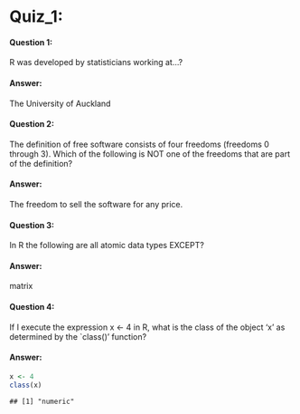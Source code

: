Quiz\_1:
========

#### Question 1:

R was developed by statisticians working at…?

#### Answer:

The University of Auckland

#### Question 2:

The definition of free software consists of four freedoms (freedoms 0
through 3). Which of the following is NOT one of the freedoms that are
part of the definition?

#### Answer:

The freedom to sell the software for any price.

#### Question 3:

In R the following are all atomic data types EXCEPT?

#### Answer:

matrix

#### Question 4:

If I execute the expression x \<- 4 in R, what is the class of the
object ‘x’ as determined by the \`class()’ function?

#### Answer:

``` r
x <- 4
class(x)
```

    ## [1] "numeric"
